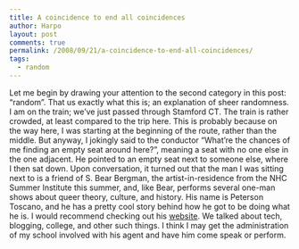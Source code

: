 ```yaml
---
title: A coincidence to end all coincidences
author: Harpo
layout: post
comments: true
permalink: /2008/09/21/a-coincidence-to-end-all-coincidences/
tags:
  - random
---
```

Let me begin by drawing your attention to the second category in this post: &#8220;random&#8221;. That us exactly what this is; an explanation of sheer randomness.  
I am on the train; we&#8217;ve just passed through Stamford CT. The train is rather crowded, at least compared to the trip here. This is probably because on the way here, I was starting at the beginning of the route, rather than the middle. But anyway, I jokingly said to the conductor &#8220;What&#8217;re the chances of me finding an empty seat around here?&#8221;, meaning a seat with no one else in the one adjacent. He pointed to an empty seat next to someone else, where I then sat down. Upon conversation, it turned out that the man I was sitting next to is a friend of S. Bear Bergman, the artist-in-residence from the NHC Summer Institute this summer, and, like Bear, performs several one-man shows about queer theory, culture, and history. His name is Peterson Toscano, and he has a pretty cool story behind how he got to be doing what he is. I would recommend checking out his <a href="http://www.petersontoscano.com" target="_blank">website</a>. We talked about tech, blogging, college, and other such things. I think I may get the administration of my school involved with his agent and have him come speak or perform.